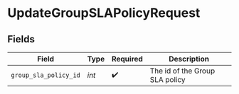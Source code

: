 # UpdateGroupSLAPolicyRequest


## Fields

| Field                          | Type                           | Required                       | Description                    |
| ------------------------------ | ------------------------------ | ------------------------------ | ------------------------------ |
| `group_sla_policy_id`          | *int*                          | :heavy_check_mark:             | The id of the Group SLA policy |